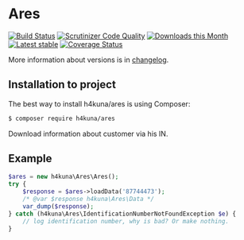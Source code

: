 Ares
====

[![Build Status](https://travis-ci.org/h4kuna/ares.png?branch=master)](https://travis-ci.org/h4kuna/ares)
[![Scrutinizer Code Quality](https://scrutinizer-ci.com/g/h4kuna/ares/badges/quality-score.png?b=master)](https://scrutinizer-ci.com/g/h4kuna/ares/?branch=master)
[![Downloads this Month](https://img.shields.io/packagist/dm/h4kuna/ares.svg)](https://packagist.org/packages/h4kuna/ares)
[![Latest stable](https://img.shields.io/packagist/v/h4kuna/ares.svg)](https://packagist.org/packages/h4kuna/ares)
[![Coverage Status](https://coveralls.io/repos/github/h4kuna/ares/badge.svg?branch=master)](https://coveralls.io/github/h4kuna/ares?branch=master)

More information about versions is in [changelog](changelog.md).

Installation to project
-----------------------
The best way to install h4kuna/ares is using Composer:
```sh
$ composer require h4kuna/ares
```

Download information about customer via his IN.

Example
-------
```php
$ares = new h4kuna\Ares\Ares();
try {
    $response = $ares->loadData('87744473');
    /* @var $response h4kuna\Ares\Data */
    var_dump($response);
} catch (h4kuna\Ares\IdentificationNumberNotFoundException $e) {
    // log identification number, why is bad? Or make nothing.
}
```
